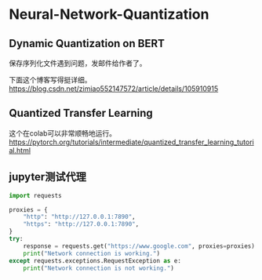 # Neural-Network-Quantization
## Dynamic Quantization on BERT
保存序列化文件遇到问题，发邮件给作者了。

下面这个博客写得挺详细。
https://blog.csdn.net/zimiao552147572/article/details/105910915
## Quantized Transfer Learning
这个在colab可以非常顺畅地运行。
https://pytorch.org/tutorials/intermediate/quantized_transfer_learning_tutorial.html
## jupyter测试代理
```python
import requests

proxies = {
    "http": "http://127.0.0.1:7890",
    "https": "http://127.0.0.1:7890",
}
try:
    response = requests.get("https://www.google.com", proxies=proxies)
    print("Network connection is working.")
except requests.exceptions.RequestException as e: 
    print("Network connection is not working.")

```
